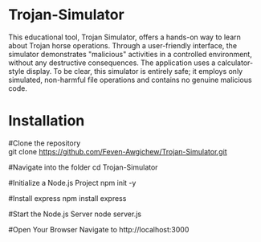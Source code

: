 # Trojan-Simulator

This educational tool, Trojan Simulator, offers a hands-on way to learn about Trojan horse operations.  Through a user-friendly interface, the simulator demonstrates  "malicious" activities in a controlled environment, without any destructive consequences.  The application uses a calculator-style display. To be clear, this simulator is entirely safe; it employs only simulated, non-harmful file operations and contains no genuine malicious code.

# Installation

#Clone the repository <br />
git clone https://github.com/Feven-Awgichew/Trojan-Simulator.git

#Navigate into the folder
cd Trojan-Simulator

#Initialize a Node.js Project
npm init -y

#Install express
npm install express

#Start the Node.js Server
node server.js

#Open Your Browser
Navigate to http://localhost:3000
